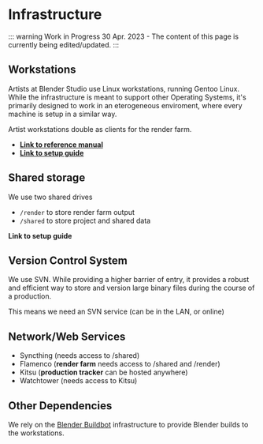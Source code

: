 # Infrastructure

::: warning Work in Progress
30 Apr. 2023 - The content of this page is currently being edited/updated.
:::


## Workstations
Artists at Blender Studio use Linux workstations, running Gentoo Linux. While the infrastructure is meant to support other Operating Systems, it's primarily designed to work in an eterogeneous enviroment, where every machine is setup in a similar way.

Artist workstations double as clients for the render farm.

* [**Link to reference manual**](/user-guide/gentoo-workstations/introduction.md)
* [**Link to setup guide**](../td-guide/gentoo-server/overview.md)

## Shared storage
We use two shared drives

* `/render` to store render farm output
* `/shared` to store project and shared data

**Link to setup guide**

## Version Control System
We use SVN. While providing a higher barrier of entry, it provides a robust and efficient way to store and version large binary files during the course of a production.

This means we need an SVN service (can be in the LAN, or online)

## Network/Web Services

* Syncthing (needs access to /shared)
* Flamenco (**render farm** needs access to /shared and /render)
* Kitsu (**production tracker** can be hosted anywhere)
* Watchtower (needs access to Kitsu)

## Other Dependencies

We rely on the [Blender Buildbot](https://builder.blender.org) infrastructure to provide Blender builds to the workstations.
